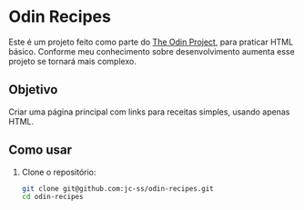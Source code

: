 # Odin Recipes

Este é um projeto feito como parte do [The Odin Project](https://www.theodinproject.com/), para praticar HTML básico. Conforme meu conhecimento sobre desenvolvimento aumenta esse projeto se tornará mais complexo. 

## Objetivo

Criar uma página principal com links para receitas simples, usando apenas HTML.

## Como usar

1. Clone o repositório:
   ```bash
   git clone git@github.com:jc-ss/odin-recipes.git
   cd odin-recipes